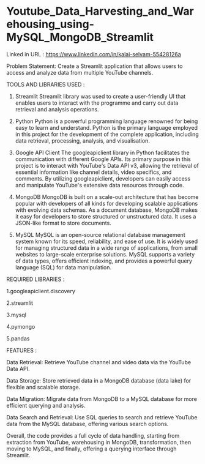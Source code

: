 # Youtube_Data_Harvesting_and_Warehousing_using-MySQL_MongoDB_Streamlit

Linked in URL : https://www.linkedin.com/in/kalai-selvam-55428126a

Problem Statement: Create a Streamlit application that allows users to access and analyze data from multiple YouTube channels.

TOOLS AND LIBRARIES USED :

1. Streamlit
Streamlit library was used to create a user-friendly UI that enables users to interact with the programme and carry out data retrieval and analysis operations.

3. Python
Python is a powerful programming language renowned for being easy to learn and understand. Python is the primary language employed in this project for the development of the complete application, including data retrieval, processing, analysis, and visualisation.

4. Google API Client
The googleapiclient library in Python facilitates the communication with different Google APIs. Its primary purpose in this project is to interact with YouTube's Data API v3, allowing the retrieval of essential information like channel details, video specifics, and comments. By utilizing googleapiclient, developers can easily access and manipulate YouTube's extensive data resources through code.

5. MongoDB
MongoDB is built on a scale-out architecture that has become popular with developers of all kinds for developing scalable applications with evolving data schemas. As a document database, MongoDB makes it easy for developers to store structured or unstructured data. It uses a JSON-like format to store documents.

6. MySQL
MySQL is an open-source relational database management system known for its speed, reliability, and ease of use. It is widely used for managing structured data in a wide range of applications, from small websites to large-scale enterprise solutions. MySQL supports a variety of data types, offers efficient indexing, and provides a powerful query language (SQL) for data manipulation.


REQUIRED LIBRARIES :

1.googleapiclient.discovery

2.streamlit

3.mysql

4.pymongo

5.pandas


FEATURES :

Data Retrieval: Retrieve YouTube channel and video data via the YouTube Data API.

Data Storage: Store retrieved data in a MongoDB database (data lake) for flexible and scalable storage.

Data Migration: Migrate data from MongoDB to a MySQL database for more efficient querying and analysis.

Data Search and Retrieval: Use SQL queries to search and retrieve YouTube data from the MySQL database, offering various search options.



Overall, the code provides a full cycle of data handling, starting from extraction from YouTube, warehousing in MongoDB, transformation, then moving to MySQL, and finally, offering a querying interface through Streamlit.
